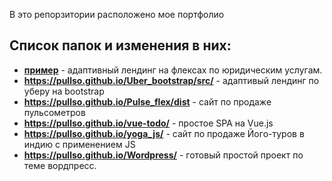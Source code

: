 В это репоpзитории расположено мое портфолио

## Список папок и изменения в них:

* **[пример](https://pullso.github.io/landing_flex/)** - адаптивный лендинг на флексах по юридическим услугам.  
* **https://pullso.github.io/Uber_bootstrap/src/** - адаптивый лендинг по уберу на bootstrap
* **https://pullso.github.io/Pulse_flex/dist** - сайт по продаже пульсометров
* **https://pullso.github.io/vue-todo/** - простое SPA на Vue.js
* **https://pullso.github.io/yoga_js/** - сайт по продаже Його-туров в индию с применением JS
* **https://pullso.github.io/Wordpress/** - готовый простой проект по теме вордпресс.
